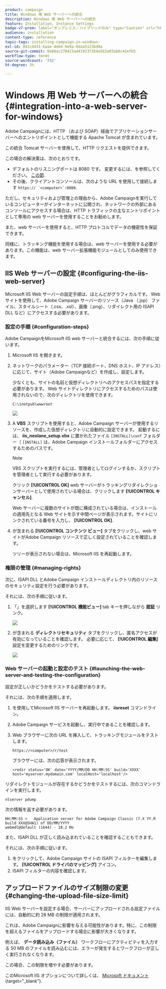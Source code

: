 ```yaml
---
product: campaign
title: Windows 用 Web サーバーへの統合
description: Windows 用 Web サーバーへの統合
feature: Installation, Instance Settings
badge-v7-prem: label="オンプレミス／ハイブリッドのみ" type="Caution" url="https://experienceleague.adobe.com/docs/campaign-classic/using/installing-campaign-classic/architecture-and-hosting-models/hosting-models-lp/hosting-models.html?lang=ja" tooltip="オンプレミスデプロイメントとハイブリッドデプロイメントにのみ適用されます"
audience: installation
content-type: reference
topic-tags: installing-campaign-in-windows-
exl-id: 041c4431-baae-4e64-9e9a-0daa5123bd8a
source-git-commit: 0e88ac270423ad419237264e562a03ab0c42efb5
workflow-type: tm+mt
source-wordcount: '732'
ht-degree: 3%

---
```


# Windows 用 Web サーバーへの統合 {#integration-into-a-web-server-for-windows}

Adobe Campaignには、HTTP （および SOAP）経由でアプリケーションサーバーへのエントリポイントとして機能する Apache Tomcat が含まれています。

この統合 Tomcat サーバーを使用して、HTTP リクエストを提供できます。

この場合の解決策は、次のとおりです。

* デフォルトのリスニングポートは 8080 です。 変更するには、を参照してください。 [この節](../../installation/using/configure-tomcat.md).
* その後、クライアントコンソールは、次のような URL を使用して接続します ```https:// `<computer>`:8080```.

ただし、セキュリティおよび管理上の理由から、Adobe Campaignを実行しているコンピューターがインターネットに公開され、ネットワークの外部にあるコンソールにアクセスする場合は、HTTP トラフィックの主なエントリポイントとして専用の web サーバーを使用することをお勧めします。

また、web サーバーを使用すると、HTTP プロトコルでデータの機密性を保証できます。

同様に、トラッキング機能を使用する場合は、web サーバーを使用する必要があります。この機能は、web サーバー拡張機能モジュールとしてのみ使用できます。

## IIS Web サーバーの設定 {#configuring-the-iis-web-server}

Microsoft IIS Web サーバーの設定手順は、ほとんどがグラフィカルです。 Web サイトを使用して、Adobe Campaign サーバーのリソース（Java （.jsp） ファイル、スタイルシート（.css、.xsl）、画像（.png）、リダイレクト用の ISAPI DLL など）にアクセスする必要があります。


### 設定の手順 {#configuration-steps}

Adobe CampaignをMicrosoft IIS web サーバーと統合するには、次の手順に従います。

1. Microsoft IIS を開きます。
1. ネットワークのパラメーター（TCP 接続ポート、DNS ホスト、IP アドレス）に応じて、サイト（Adobe Campaignなど）を作成し、設定します。

   少なくとも、サイトの名前と仮想ディレクトリへのアクセスパスを指定する必要があります。 Web サイトディレクトリにアクセスするためのパスは使用されないので、次のディレクトリを使用できます。

   ```
   C:\inetpub\wwwroot
   ```

   ![](assets/s_ncs_install_iis7_parameters_step1.png)

1. A **VBS** スクリプトを使用すると、Adobe Campaign サーバーが使用するリソースを、作成した仮想ディレクトリに自動的に設定できます。 起動するには、 **iis_neolane_setup.vbs** に置かれたファイル `[INSTALL]\conf` フォルダー（ `[INSTALL]` は、Adobe Campaign インストールフォルダーにアクセスするためのパスです。

   >[!NOTE]
   >
   >VBS スクリプトを実行するには、管理者としてログインするか、スクリプトを管理者として実行する必要があります。

   クリック **[!UICONTROL OK]** web サーバーがトラッキングリダイレクションサーバーとして使用されている場合は、クリックします **[!UICONTROL キャンセル]**.

   Web サーバーに複数のサイトが既に構成されている場合は、インストールの適用先となる Web サイトを示す中間ページが表示されます。サイトにリンクされている番号を入力し、 **[!UICONTROL OK]**.

1. が含まれる **[!UICONTROL コンテンツ ビュー]** タブをクリックし、web サイトがAdobe Campaign リソースで正しく設定されていることを確認します。

   ツリーが表示されない場合は、Microsoft IIS を再起動します。

### 権限の管理 {#managing-rights}

次に、ISAPI DLL とAdobe Campaign インストールディレクトリ内のリソースのセキュリティ設定を行う必要があります。

それには、次の手順に従います。

1. 「」を選択します **[!UICONTROL 機能ビュー]** tab キーを押しながら **認証** リンク。

   ![](assets/s_ncs_install_iis7_parameters_step8.png)

1. が含まれる **ディレクトリセキュリティ** タブをクリックし、匿名アクセスが有効になっていることを確認します。 必要に応じて、 **[!UICONTROL 編集]** 設定を変更するためのリンクです。

   ![](assets/s_ncs_install_iis7_parameters_step9.png)

### Web サーバーの起動と設定のテスト {#launching-the-web-server-and-testing-the-configuration}

設定が正しいかどうかをテストする必要があります。

それには、次の手順を適用します。

1. を使用してMicrosoft IIS サーバーを再起動します。 **iisreset** コマンドライン。

1. Adobe Campaign サービスを起動し、実行中であることを確認します。

1. Web ブラウザーに次の URL を挿入して、トラッキングモジュールをテストします。

   ```
   https://<computer>/r/test
   ```

   ブラウザーには、次の応答が表示されます。

   ```
   <redir status='OK' date='YYYY/MM/DD HH:MM:SS' build='XXXX' host='myserver.mydomain.com' localHost='localhost'/>
   ```

リダイレクトモジュールが存在するかどうかをテストするには、次のコマンドラインを実行します。

```
nlserver pdump
```

次の情報を返す必要があります。

```
HH:MM:SS >   Application server for Adobe Campaign Classic (7.X YY.R build XXX@SHA1) of DD/MM/YYYY
webmdl@default (1644) - 18.2 Mo
```

また、ISAPI DLL が正しく読み込まれていることを確認することもできます。

それには、次の手順に従います。

1. をクリックして、Adobe Campaign サイトの ISAPI フィルターを編集します。 **[!UICONTROL ドライバのマッピング]** アイコン。
1. ISAPI フィルターの内容を確認します。


## アップロードファイルのサイズ制限の変更 {#changing-the-upload-file-size-limit}

IIS Web サーバーを設定する場合、サーバーにアップロードされる設定ファイルには、自動的に約 28 MB の制限が適用されます。

これは、Adobe Campaignに影響を与える可能性があります。特に、この制限を超えるファイルをアップロードする場合に影響が大きくなります。

例えば、 **データ読み込み（ファイル）** ワークフローにアクティビティを入力する 50 MB のファイルを読み込むには、エラーが発生するとワークフローが正しく実行されなくなります。

この場合、この制限を増やす必要があります。

このMicrosoft IIS オプションについて詳しくは、 [Microsoft ドキュメント](https://learn.microsoft.com/en-us/iis/configuration/system.webServer/security/requestFiltering/requestLimits/){target="_blank"}.


